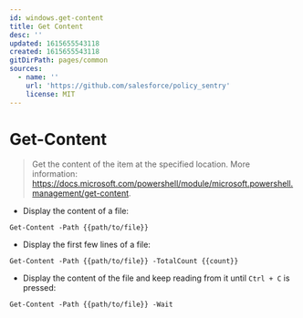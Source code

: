 ```yaml
---
id: windows.get-content
title: Get Content
desc: ''
updated: 1615655543118
created: 1615655543118
gitDirPath: pages/common
sources:
  - name: ''
    url: 'https://github.com/salesforce/policy_sentry'
    license: MIT
---
```

# Get-Content

> Get the content of the item at the specified location.
> More information: <https://docs.microsoft.com/powershell/module/microsoft.powershell.management/get-content>.

- Display the content of a file:

`Get-Content -Path {{path/to/file}}`

- Display the first few lines of a file:

`Get-Content -Path {{path/to/file}} -TotalCount {{count}}`

- Display the content of the file and keep reading from it until `Ctrl + C` is pressed:

`Get-Content -Path {{path/to/file}} -Wait`

